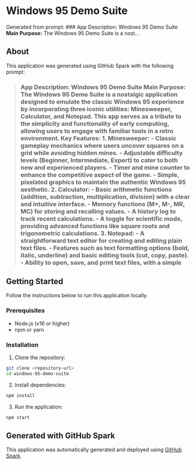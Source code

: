 # Windows 95 Demo Suite

Generated from prompt: ### App Description: Windows 95 Demo Suite **Main Purpose:** The Windows 95 Demo Suite is a nost...

## About

This application was generated using GitHub Spark with the following prompt:

> ### App Description: Windows 95 Demo Suite **Main Purpose:** The Windows 95 Demo Suite is a nostalgic application designed to emulate the classic Windows 95 experience by incorporating three iconic utilities: Minesweeper, Calculator, and Notepad. This app serves as a tribute to the simplicity and functionality of early computing, allowing users to engage with familiar tools in a retro environment. **Key Features:** 1. **Minesweeper:** - Classic gameplay mechanics where users uncover squares on a grid while avoiding hidden mines. - Adjustable difficulty levels (Beginner, Intermediate, Expert) to cater to both new and experienced players. - Timer and mine counter to enhance the competitive aspect of the game. - Simple, pixelated graphics to maintain the authentic Windows 95 aesthetic. 2. **Calculator:** - Basic arithmetic functions (addition, subtraction, multiplication, division) with a clear and intuitive interface. - Memory functions (M+, M-, MR, MC) for storing and recalling values. - A history log to track recent calculations. - A toggle for scientific mode, providing advanced functions like square roots and trigonometric calculations. 3. **Notepad:** - A straightforward text editor for creating and editing plain text files. - Features such as text formatting options (bold, italic, underline) and basic editing tools (cut, copy, paste). - Ability to open, save, and print text files, with a simple

## Getting Started

Follow the instructions below to run this application locally.

### Prerequisites

- Node.js (v16 or higher)
- npm or yarn

### Installation

1. Clone the repository:
```bash
git clone <repository-url>
cd windows-95-demo-suite
```

2. Install dependencies:
```bash
npm install
```

3. Run the application:
```bash
npm start
```

## Generated with GitHub Spark

This application was automatically generated and deployed using [GitHub Spark](https://github.com/spark).
